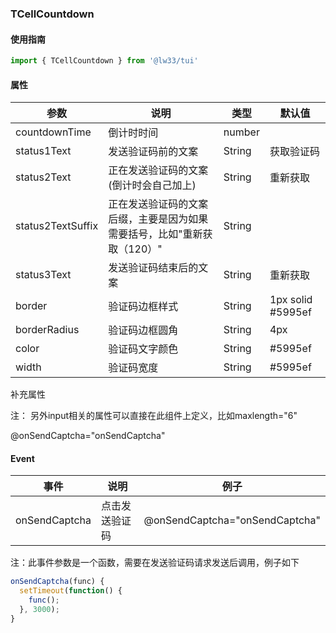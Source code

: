 ### TCellCountdown

#### 使用指南

```JavaScript
import { TCellCountdown } from '@lw33/tui'
```

#### 属性

| 参数        | 说明                            | 类型     | 默认值                         |
| ----------- | ------------------------------ | -------- | ------------------------------ |
| countdownTime| 倒计时时间                     | number   |                                |
| status1Text      | 发送验证码前的文案         | String   |  获取验证码                    |
| status2Text      | 正在发送验证码的文案(倒计时会自己加上)   | String   |  重新获取                    |
| status2TextSuffix| 正在发送验证码的文案后缀，主要是因为如果需要括号，比如"重新获取（120）"  | String   |        |
| status3Text    | 发送验证码结束后的文案        | String   |重新获取    |
| border    | 验证码边框样式      | String   |   1px solid #5995ef            |
| borderRadius | 验证码边框圆角      | String   |   4px          |
| color   | 验证码文字颜色      | String   |   #5995ef           |
| width   | 验证码宽度       | String   |   #5995ef           |

补充属性

注： 另外input相关的属性可以直接在此组件上定义，比如maxlength="6"

@onSendCaptcha="onSendCaptcha"

#### Event

| 事件   | 说明             | 例子                      |
| ------ | ---------------- | ------------------------- |
| onSendCaptcha   | 点击发送验证码    | @onSendCaptcha="onSendCaptcha"      |

注：此事件参数是一个函数，需要在发送验证码请求发送后调用，例子如下
```JavaScript
onSendCaptcha(func) {
  setTimeout(function() {
    func();
  }, 3000);
}
```